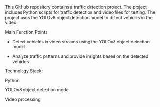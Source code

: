 This GitHub repository contains a traffic detection project. The project includes Python scripts for traffic detection and video files for testing. The project uses the YOLOv8 object detection model to detect vehicles in the video.

Main Function Points
- Detect vehicles in video streams using the YOLOv8 object detection model

- Analyze traffic patterns and provide insights based on the detected vehicles

Technology Stack:

Python

YOLOv8 object detection model

Video processing
